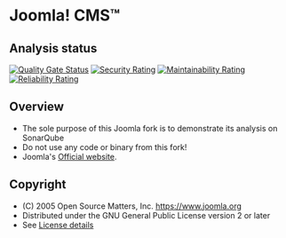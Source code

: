Joomla! CMS™
====================

Analysis status
---------------------
[![Quality Gate Status](https://nautilus.sonarqube.org/api/project_badges/measure?project=joomla-cms&metric=alert_status&token=sqb_8fabd21c59fffe081e91d595997149ed6e1fab8c)](https://nautilus.sonarqube.org/dashboard?id=joomla-cms)
[![Security Rating](https://nautilus.sonarqube.org/api/project_badges/measure?project=joomla-cms&metric=security_rating&token=sqb_8fabd21c59fffe081e91d595997149ed6e1fab8c)](https://nautilus.sonarqube.org/dashboard?id=joomla-cms)
[![Maintainability Rating](https://nautilus.sonarqube.org/api/project_badges/measure?project=joomla-cms&metric=sqale_rating&token=sqb_8fabd21c59fffe081e91d595997149ed6e1fab8c)](https://nautilus.sonarqube.org/dashboard?id=joomla-cms)
[![Reliability Rating](https://nautilus.sonarqube.org/api/project_badges/measure?project=joomla-cms&metric=reliability_rating&token=sqb_8fabd21c59fffe081e91d595997149ed6e1fab8c)](https://nautilus.sonarqube.org/dashboard?id=joomla-cms)

Overview
---------------------
* The sole purpose of this Joomla fork is to demonstrate its analysis on SonarQube
* Do not use any code or binary from this fork!
* Joomla's [Official website](https://www.joomla.org).

Copyright
---------------------
* (C) 2005 Open Source Matters, Inc. <https://www.joomla.org>
* Distributed under the GNU General Public License version 2 or later
* See [License details](https://docs.joomla.org/Special:MyLanguage/Joomla_Licenses)
